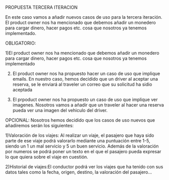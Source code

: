 PROPUESTA TERCERA ITERACION

En este caso vamos a añadir nuevos casos de uso para la tercera iteración. El product owner nos ha mencionado
que debemos añadir un monedero para cargar dinero, hacer pagos etc. cosa que nosotros ya tenemos implementado.

OBLIGATORIO:

1)El product owner nos ha mencionado que debemos añadir un monedero para cargar dinero, hacer pagos etc. cosa que nosotros ya tenemos implementado

2)  El product owner nos ha propuesto hacer un caso de uso que implique emails. En nuestro caso, hemos decidido que un driver al aceptar una reserva, se le enviará al traveler un correo que su solicitud ha sidio aceptada
   
3) El prpoduct owner nos ha propuesto un caso de uso que implique ver imagenes. Nosotros vamos a añadir que un traveler al hacer una reserva pueda ver una imagen del vehiculo del driver.

OPCIONAL:
Nosotros hemos decidido que los casos de uso nuevos que añadiremos serán los siguientes:

1)Valoración de los viajes: Al realizar un viaje, el pasajero que haya sido parte de ese viaje podrá valorarlo mediante una puntuación entre 1-5, siendo un 1 un mal servicio y 5 un buen servicio.
Además de la valoración por numeros se podrá poner un texto en el que el pasajero pueda expresar lo que quiera sobre el viaje en cuestión.

2)Historial de viajes:El conductor podrá ver los viajes que ha tenido con sus datos tales como la fecha, origen, destino, la valoración del pasajero...


